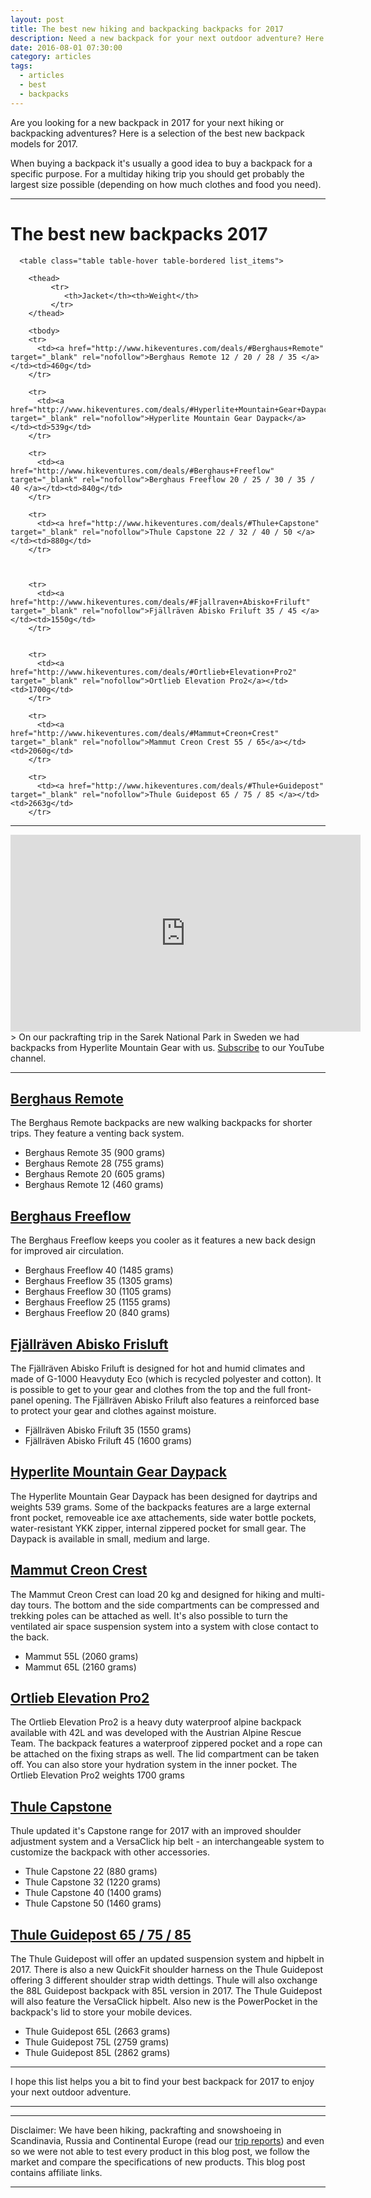 ```yaml
---
layout: post
title: The best new hiking and backpacking backpacks for 2017
description: Need a new backpack for your next outdoor adventure? Here are a selection of the latest models for 2017.
date: 2016-08-01 07:30:00
category: articles
tags:
  - articles
  - best
  - backpacks
---
```


Are you looking for a new backpack in 2017 for your next hiking or backpacking adventures? Here is a selection of the best new backpack models for 2017.

When buying a backpack it's usually a good idea to buy a backpack for a specific purpose. For a multiday hiking trip you should get probably the largest size possible (depending on how much clothes and food you need).


<hr>

# The best new backpacks 2017

<div class="table-responsive">

      <table class="table table-hover table-bordered list_items">

        <thead>
             <tr>
                <th>Jacket</th><th>Weight</th>
             </tr>
        </thead>

        <tbody>
        <tr>
          <td><a href="http://www.hikeventures.com/deals/#Berghaus+Remote" target="_blank" rel="nofollow">Berghaus Remote 12 / 20 / 28 / 35 </a></td><td>460g</td>
        </tr>

        <tr>
          <td><a href="http://www.hikeventures.com/deals/#Hyperlite+Mountain+Gear+Daypack" target="_blank" rel="nofollow">Hyperlite Mountain Gear Daypack</a></td><td>539g</td>
        </tr>

        <tr>
          <td><a href="http://www.hikeventures.com/deals/#Berghaus+Freeflow" target="_blank" rel="nofollow">Berghaus Freeflow 20 / 25 / 30 / 35 / 40 </a></td><td>840g</td>
        </tr>

        <tr>
          <td><a href="http://www.hikeventures.com/deals/#Thule+Capstone" target="_blank" rel="nofollow">Thule Capstone 22 / 32 / 40 / 50 </a></td><td>880g</td>
        </tr>



        <tr>
          <td><a href="http://www.hikeventures.com/deals/#Fjallraven+Abisko+Friluft" target="_blank" rel="nofollow">Fjällräven Abisko Friluft 35 / 45 </a></td><td>1550g</td>
        </tr>


        <tr>
          <td><a href="http://www.hikeventures.com/deals/#Ortlieb+Elevation+Pro2" target="_blank" rel="nofollow">Ortlieb Elevation Pro2</a></td><td>1700g</td>
        </tr>

        <tr>
          <td><a href="http://www.hikeventures.com/deals/#Mammut+Creon+Crest" target="_blank" rel="nofollow">Mammut Creon Crest 55 / 65</a></td><td>2060g</td>
        </tr>

        <tr>
          <td><a href="http://www.hikeventures.com/deals/#Thule+Guidepost" target="_blank" rel="nofollow">Thule Guidepost 65 / 75 / 85 </a></td><td>2663g</td>
        </tr>

</tbody>
</table>
</div>

<!--more-->


<hr>

<iframe width="560" height="315" src="https://www.youtube.com/embed/7c0tlmtpsps" frameborder="0" allowfullscreen></iframe>
> On our packrafting trip in the Sarek National Park in Sweden we had backpacks from Hyperlite Mountain Gear with us. <a href="https://www.youtube.com/channel/UCnO9Q_m9EaOCrHmmQIBVBNw?sub_confirmation=1" rel="nofollow">Subscribe</a> to our YouTube channel.

<hr>

<h2><a href="http://www.hikeventures.com/deals/#Berghaus+Remote" target="_blank">Berghaus Remote</a></h2>
The Berghaus Remote backpacks are new walking backpacks for shorter trips. They feature a venting back system.

* Berghaus Remote 35 (900 grams)
* Berghaus Remote 28 (755 grams)
* Berghaus Remote 20 (605 grams)
* Berghaus Remote 12 (460 grams)

<h2><a href="http://www.hikeventures.com/deals/#Berghaus+Freeflow" target="_blank">Berghaus Freeflow</a></h2>
The Berghaus Freeflow keeps you cooler as it features a new back design for improved air circulation.

* Berghaus Freeflow 40 (1485 grams)
* Berghaus Freeflow 35 (1305 grams)
* Berghaus Freeflow 30 (1105 grams)
* Berghaus Freeflow 25 (1155 grams)
* Berghaus Freeflow 20 (840 grams)

<h2><a href="http://www.hikeventures.com/deals/#Fjallraven+Abisko+Friluft" target="_blank">Fjällräven Abisko Frisluft</a></h2>
The Fjällräven Abisko Friluft is designed for hot and humid climates and made of G-1000 Heavyduty Eco (which is recycled polyester and cotton). It is possible to get to your gear and clothes from the top and the full front-panel opening. The Fjällräven Abisko Friluft also features a reinforced base to protect your gear and clothes against moisture.

* Fjällräven Abisko Friluft 35 (1550 grams)
* Fjällräven Abisko Friluft 45 (1600 grams)

<h2><a href="http://www.hikeventures.com/deals/#Hyperlite+Mountain+Gear+Daypack" target="_blank">Hyperlite Mountain Gear Daypack</a></h2>
The Hyperlite Mountain Gear Daypack has been designed for daytrips and weights 539 grams. Some of the backpacks features are a large external front pocket, removeable ice axe attachements, side water bottle pockets, water-resistant YKK zipper, internal zippered pocket for small gear. The Daypack is available in small, medium and large.

<h2><a href="http://www.hikeventures.com/deals/#Mammut+Creon+Crest" target="_blank">Mammut Creon Crest</a></h2>
The Mammut Creon Crest can load 20 kg and designed for hiking and multi-day tours. The bottom and the side compartments can be compressed and trekking poles can be attached as well. It's also possible to turn the ventilated air space suspension system into a system with close contact to the back.

* Mammut 55L (2060 grams)
* Mammut 65L (2160 grams)


<h2><a href="http://www.hikeventures.com/deals/#Ortlieb+Elevation+Pro2" target="_blank">Ortlieb Elevation Pro2</a></h2>
The Ortlieb Elevation Pro2 is a heavy duty waterproof alpine backpack available with 42L and was developed with the Austrian Alpine Rescue Team. The backpack features a waterproof zippered pocket and a rope can be attached on the fixing straps as well. The lid compartment can be taken off. You can also store your hydration system in the inner pocket. The Ortlieb Elevation Pro2 weights 1700 grams

<h2><a href="http://www.hikeventures.com/deals/#Thule+Capstone" target="_blank">Thule Capstone</a></h2>
Thule updated it's Capstone range for 2017 with an improved shoulder adjustment system and a VersaClick hip belt - an interchangeable system to customize the backpack with other accessories.

* Thule Capstone 22 (880 grams)
* Thule Capstone 32 (1220 grams)
* Thule Capstone 40 (1400 grams)
* Thule Capstone 50 (1460 grams)

<h2><a href="http://www.hikeventures.com/deals/#Thule+Guidepost" target="_blank">Thule Guidepost 65 / 75 / 85 </a></h2>
The Thule Guidepost will offer an updated suspension system and hipbelt in 2017. There is also a new QuickFit shoulder harness on the Thule Guidepost offering 3 different shoulder strap width dettings. Thule will also oxchange the 88L Guidepost backpack with 85L version in 2017. The Thule Guidepost will also feature the VersaClick hipbelt. Also new is the PowerPocket in the backpack's lid to store your mobile devices.

* Thule Guidepost 65L (2663 grams)
* Thule Guidepost 75L (2759 grams)
* Thule Guidepost 85L (2862 grams)

<hr>

I hope this list helps you a bit to find your best backpack for 2017 to enjoy your next outdoor adventure.

---

<script type="text/javascript">
amzn_assoc_placement = "adunit0";
amzn_assoc_search_bar = "false";
amzn_assoc_tracking_id = "hikeve-20";
amzn_assoc_search_bar_position = "top";
amzn_assoc_ad_mode = "search";
amzn_assoc_ad_type = "smart";
amzn_assoc_marketplace = "amazon";
amzn_assoc_region = "US";
amzn_assoc_title = "Search Results from Amazon";
amzn_assoc_default_search_phrase = "osprey atmos";
amzn_assoc_default_category = "All";
amzn_assoc_linkid = "965296fb866182bb89b535202541adda";
</script>
<script src="//z-na.amazon-adsystem.com/widgets/onejs?MarketPlace=US"></script>

---

Disclaimer: We have been hiking, packrafting and snowshoeing in Scandinavia, Russia and Continental Europe (read our [trip reports](http://www.hikeventures.com/destinations/)) and even so we were not able to test every product in this blog post, we follow the market and compare the specifications of new products. This blog post contains affiliate links.

---
